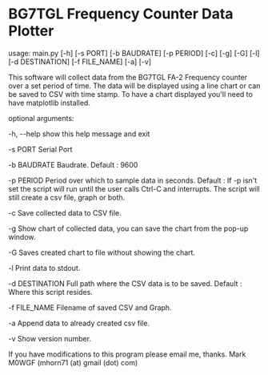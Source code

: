 # BG7TGL Frequency Counter Data Plotter

usage: main.py [-h] [-s PORT] [-b BAUDRATE] [-p PERIOD] [-c] [-g] [-G] [-l]
               [-d DESTINATION] [-f FILE_NAME] [-a] [-v]

This software will collect data from the BG7TGL FA-2 Frequency counter over a
set period of time. The data will be displayed using a line chart or can be
saved to CSV with time stamp. To have a chart displayed you'll need to have
matplotlib installed.

optional arguments:

  -h, --help      show this help message and exit
  
  -s PORT         Serial Port
  
  -b BAUDRATE     Baudrate. Default : 9600
  
  -p PERIOD       Period over which to sample data in seconds. Default : If -p
                  isn't set the script will run until the user calls Ctrl-C and 
                  interrupts. The script will still create a csv file, graph or both.
                  
  -c              Save collected data to CSV file.
  
  -g              Show chart of collected data, you can save the chart from the pop-up window.
  
  -G              Saves created chart to file without showing the chart.
  
  -l              Print data to stdout.
  
  -d DESTINATION  Full path where the CSV data is to be saved. Default : Where
                  this script resides.
                  
  -f FILE_NAME    Filename of saved CSV and Graph.
  
  -a              Append data to already created csv file.
  
  -v              Show version number.
  

If you have modifications to this program please email me, thanks. Mark M0WGF
(mhorn71 (at) gmail (dot) com)
